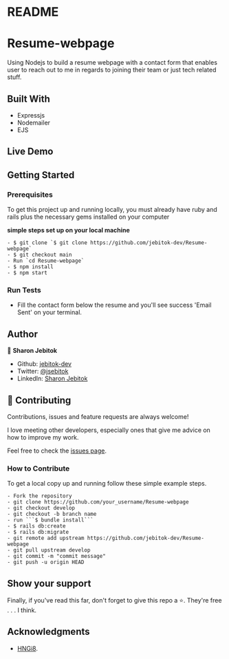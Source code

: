 # README

# Resume-webpage

Using Nodejs to build a resume webpage with a contact form that enables user to reach out to me in regards to joining their team or just tech related stuff.
<!-- ![screenshot](./app/assets/images/signup-twitter.png) -->

## Built With

- Expressjs
- Nodemailer
- EJS

## Live Demo

<!-- ![screenshot](./app/assets/images/twitter-prof.png)  -->

## Getting Started

### Prerequisites

To get this project up and running locally, you must already have ruby and rails plus the necessary gems installed on your computer

**simple steps set up on your local machine**

```
- $ git clone `$ git clone https://github.com/jebitok-dev/Resume-webpage`
- $ git checkout main
- Run `cd Resume-webpage`
- $ npm install
- $ npm start

```

### Run Tests
- Fill the contact form below the resume and you'll see success 'Email Sent' on your terminal.

## Author

👤 **Sharon Jebitok**

- Github: [jebitok-dev](https://github.com/jebitok-dev)
- Twitter: [@jsebitok](https://twitter.com/jsebitok)
- LinkedIn: [Sharon Jebitok](https://www.linkedin.com/in/sharon-jebitok/)

## 🤝 Contributing

Contributions, issues and feature requests are always welcome!

I love meeting other developers, especially ones that give me advice on how to improve my work.

Feel free to check the [issues page](https://github.com/jebitok-dev/Resume-webpage/issues).

### How to Contribute

To get a local copy up and running follow these simple example steps.

````
- Fork the repository
- git clone https://github.com/your_username/Resume-webpage
- git checkout develop
- git checkout -b branch name
- run ```$ bundle install```
- $ rails db:create
- $ rails db:migrate
- git remote add upstream https://github.com/jebitok-dev/Resume-webpage
- git pull upstream develop
- git commit -m "commit message"
- git push -u origin HEAD
````

## Show your support

Finally, if you've read this far, don't forget to give this repo a ⭐️. They're free . . . I think.

## Acknowledgments

- [HNGi8](intership.zuri.team).

<!-- ## 📝 License -->
